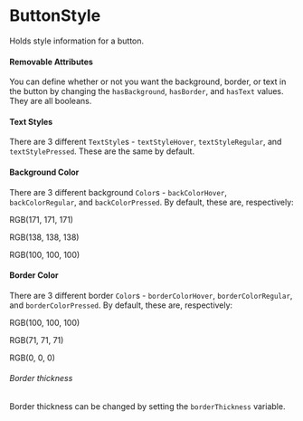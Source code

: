 # ButtonStyle

Holds style information for a button.

#### Removable Attributes

You can define whether or not you want the background, border, or text in the button by changing the `hasBackground`, `hasBorder`, and `hasText` values. They are all booleans.

#### Text Styles

There are 3 different `TextStyle`s - `textStyleHover`, `textStyleRegular`, and `textStylePressed`. These are the same by default.

#### Background Color

There are 3 different background `Color`s - `backColorHover`, `backColorRegular`, and `backColorPressed`. By default, these are, respectively: 

RGB(171, 171, 171)

RGB(138, 138, 138)

RGB(100, 100, 100)

#### Border Color

There are 3 different border `Color`s - `borderColorHover`, `borderColorRegular`, and `borderColorPressed`. By default, these are, respectively:

RGB(100, 100, 100)

RGB(71, 71, 71)

RGB(0, 0, 0)

###### Border thickness

Border thickness can be changed by setting the `borderThickness` variable.
